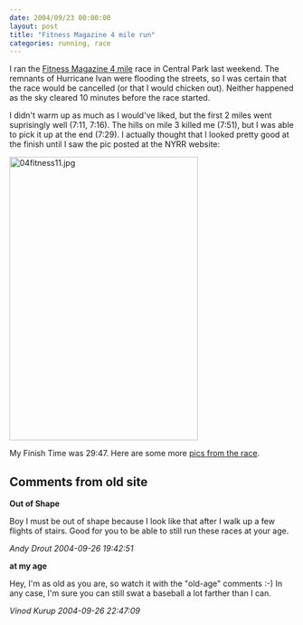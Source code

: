 ```yaml
---
date: 2004/09/23 00:00:00
layout: post
title: "Fitness Magazine 4 mile run"
categories: running, race
---
```


I ran the [Fitness Magazine 4 mile](http://web2.nyrrc.org/cgi-bin/htmlos.cgi/70321.2.524689168900021574) race in Central Park last weekend. The remnants of Hurricane Ivan were flooding the streets, so I was certain that the race would be cancelled (or that I would chicken out). Neither happened as the sky cleared 10 minutes before the race started.

I didn't warm up as much as I would've liked, but the first 2 miles went suprisingly well (7:11, 7:16). The hills on mile 3 killed me (7:51), but I was able to pick it up at the end (7:29). I actually thought that I looked pretty good at the finish until I saw the pic posted at the NYRR website:

<img src="http://kurup.org/photo/images/16141/04fitness11.jpg" height="500" width="333" alt="04fitness11.jpg"/>

My Finish Time was 29:47. Here are some more [pics from the race](http://www.nyrrc.org/race/2004/photosa40918.html).

<div id="comment-box">
<h2>Comments from old site</h2>

<div class="one-comment">
<p><b>Out of Shape</b></p>
<p>
Boy I must be out of shape because I look like that after I walk up a
few flights of stairs. Good for you to be able to still run these
races at your age.
</p>
<address class="signature">
<span class="author">Andy Drout</span>
<span class="date">2004-09-26 19:42:51</span>
</address>
</div>

<div class="my-comment">
<p><b>at my age</b></p>
<p>
Hey, I'm as old as you are, so watch it with the "old-age" comments
:-) In any case, I'm sure you can still swat a baseball a lot farther
than I can.
</p>
<address class="signature">
<span class="author">Vinod Kurup</span>
<span class="date">2004-09-26 22:47:09</span>
</address>
</div>

</div>
